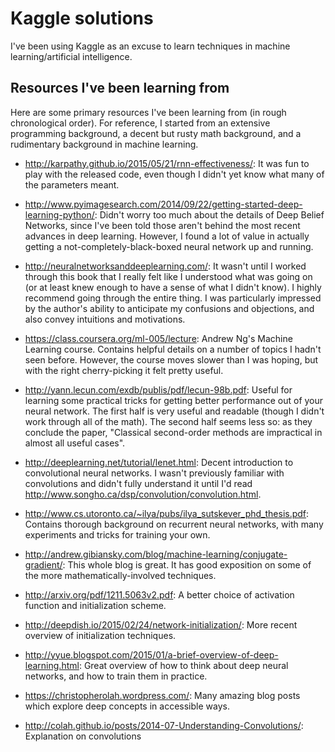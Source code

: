 # Kaggle solutions

I've been using Kaggle as an excuse to learn techniques in machine
learning/artificial intelligence.

## Resources I've been learning from

Here are some primary resources I've been learning from (in rough
chronological order). For reference, I started from an extensive
programming background, a decent but rusty math background, and a
rudimentary background in machine learning.

- http://karpathy.github.io/2015/05/21/rnn-effectiveness/: It was fun
  to play with the released code, even though I didn't yet know what
  many of the parameters meant.

- http://www.pyimagesearch.com/2014/09/22/getting-started-deep-learning-python/:
  Didn't worry too much about the details of Deep Belief Networks,
  since I've been told those aren't behind the most recent advances in
  deep learning. However, I found a lot of value in actually getting a
  not-completely-black-boxed neural network up and running.

- http://neuralnetworksanddeeplearning.com/: It wasn't until I worked
  through this book that I really felt like I understood what was
  going on (or at least knew enough to have a sense of what I didn't
  know). I highly recommend going through the entire thing. I was
  particularly impressed by the author's ability to anticipate my
  confusions and objections, and also convey intuitions and
  motivations.

- https://class.coursera.org/ml-005/lecture: Andrew Ng's Machine
  Learning course. Contains helpful details on a number of topics I
  hadn't seen before. However, the course moves slower than I was
  hoping, but with the right cherry-picking it felt pretty useful.

- http://yann.lecun.com/exdb/publis/pdf/lecun-98b.pdf: Useful for
  learning some practical tricks for getting better performance out of
  your neural network. The first half is very useful and readable
  (though I didn't work through all of the math). The second half
  seems less so: as they conclude the paper, "Classical second-order
  methods are impractical in almost all useful cases".

- http://deeplearning.net/tutorial/lenet.html: Decent introduction to
  convolutional neural networks. I wasn't previously familiar with
  convolutions and didn't fully understand it until I'd read
  http://www.songho.ca/dsp/convolution/convolution.html.

- http://www.cs.utoronto.ca/~ilya/pubs/ilya_sutskever_phd_thesis.pdf:
  Contains thorough background on recurrent neural networks, with many
  experiments and tricks for training your own.

- http://andrew.gibiansky.com/blog/machine-learning/conjugate-gradient/:
  This whole blog is great. It has good exposition on some of the more
  mathematically-involved techniques.

- http://arxiv.org/pdf/1211.5063v2.pdf: A better choice of activation
function and initialization scheme.

- http://deepdish.io/2015/02/24/network-initialization/: More recent
  overview of initialization techniques.

- http://yyue.blogspot.com/2015/01/a-brief-overview-of-deep-learning.html:
  Great overview of how to think about deep neural networks, and how
  to train them in practice.

- https://christopherolah.wordpress.com/: Many amazing blog posts
  which explore deep concepts in accessible ways.

- http://colah.github.io/posts/2014-07-Understanding-Convolutions/: Explanation on convolutions
